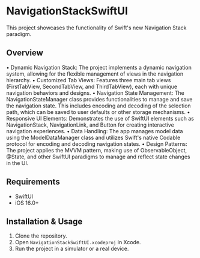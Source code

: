 # NavigationStackSwiftUI

This project showcases the functionality of Swift's new Navigation Stack paradigm.

## Overview

• Dynamic Navigation Stack: The project implements a dynamic navigation system, allowing for the flexible management of views in the navigation hierarchy.
• Customized Tab Views: Features three main tab views (FirstTabView, SecondTabView, and ThirdTabView), each with unique navigation behaviors and designs.
• Navigation State Management: The NavigationStateManager class provides functionalities to manage and save the navigation state. This includes encoding and decoding of the selection path, which can be saved to user defaults or other storage mechanisms.
• Responsive UI Elements: Demonstrates the use of SwiftUI elements such as NavigationStack, NavigationLink, and Button for creating interactive navigation experiences.
• Data Handling: The app manages model data using the ModelDataManager class and utilizes Swift's native Codable protocol for encoding and decoding navigation states.
• Design Patterns: The project applies the MVVM pattern, making use of ObservableObject, @State, and other SwiftUI paradigms to manage and reflect state changes in the UI.

## Requirements

- SwiftUI
- iOS 16.0+

## Installation & Usage

1. Clone the repository.
2. Open `NavigationStackSwiftUI.xcodeproj` in Xcode.
3. Run the project in a simulator or a real device.
